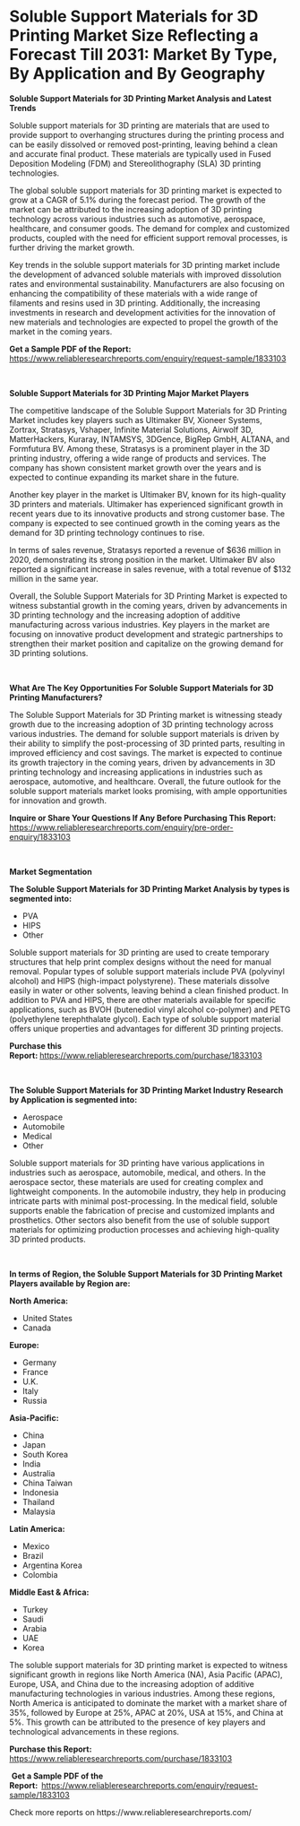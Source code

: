 <p><h1>Soluble Support Materials for 3D Printing Market Size Reflecting a Forecast Till 2031: Market By Type, By Application and By Geography</h1></p><p><strong>Soluble Support Materials for 3D Printing Market Analysis and Latest Trends</strong></p>
<p><p>Soluble support materials for 3D printing are materials that are used to provide support to overhanging structures during the printing process and can be easily dissolved or removed post-printing, leaving behind a clean and accurate final product. These materials are typically used in Fused Deposition Modeling (FDM) and Stereolithography (SLA) 3D printing technologies.</p><p>The global soluble support materials for 3D printing market is expected to grow at a CAGR of 5.1% during the forecast period. The growth of the market can be attributed to the increasing adoption of 3D printing technology across various industries such as automotive, aerospace, healthcare, and consumer goods. The demand for complex and customized products, coupled with the need for efficient support removal processes, is further driving the market growth.</p><p>Key trends in the soluble support materials for 3D printing market include the development of advanced soluble materials with improved dissolution rates and environmental sustainability. Manufacturers are also focusing on enhancing the compatibility of these materials with a wide range of filaments and resins used in 3D printing. Additionally, the increasing investments in research and development activities for the innovation of new materials and technologies are expected to propel the growth of the market in the coming years.</p></p>
<p><strong>Get a Sample PDF of the Report:&nbsp;</strong> <a href="https://www.reliableresearchreports.com/enquiry/request-sample/1833103">https://www.reliableresearchreports.com/enquiry/request-sample/1833103</a></p>
<p>&nbsp;</p>
<p><strong>Soluble Support Materials for 3D Printing Major Market Players</strong></p>
<p><p>The competitive landscape of the Soluble Support Materials for 3D Printing Market includes key players such as Ultimaker BV, Xioneer Systems, Zortrax, Stratasys, Vshaper, Infinite Material Solutions, Airwolf 3D, MatterHackers, Kuraray, INTAMSYS, 3DGence, BigRep GmbH, ALTANA, and Formfutura BV. Among these, Stratasys is a prominent player in the 3D printing industry, offering a wide range of products and services. The company has shown consistent market growth over the years and is expected to continue expanding its market share in the future.</p><p>Another key player in the market is Ultimaker BV, known for its high-quality 3D printers and materials. Ultimaker has experienced significant growth in recent years due to its innovative products and strong customer base. The company is expected to see continued growth in the coming years as the demand for 3D printing technology continues to rise.</p><p>In terms of sales revenue, Stratasys reported a revenue of $636 million in 2020, demonstrating its strong position in the market. Ultimaker BV also reported a significant increase in sales revenue, with a total revenue of $132 million in the same year.</p><p>Overall, the Soluble Support Materials for 3D Printing Market is expected to witness substantial growth in the coming years, driven by advancements in 3D printing technology and the increasing adoption of additive manufacturing across various industries. Key players in the market are focusing on innovative product development and strategic partnerships to strengthen their market position and capitalize on the growing demand for 3D printing solutions.</p></p>
<p>&nbsp;</p>
<p><strong>What Are The Key Opportunities For Soluble Support Materials for 3D Printing Manufacturers?</strong></p>
<p><p>The Soluble Support Materials for 3D Printing market is witnessing steady growth due to the increasing adoption of 3D printing technology across various industries. The demand for soluble support materials is driven by their ability to simplify the post-processing of 3D printed parts, resulting in improved efficiency and cost savings. The market is expected to continue its growth trajectory in the coming years, driven by advancements in 3D printing technology and increasing applications in industries such as aerospace, automotive, and healthcare. Overall, the future outlook for the soluble support materials market looks promising, with ample opportunities for innovation and growth.</p></p>
<p><strong>Inquire or Share Your Questions If Any Before Purchasing This Report:</strong> <a href="https://www.reliableresearchreports.com/enquiry/pre-order-enquiry/1833103">https://www.reliableresearchreports.com/enquiry/pre-order-enquiry/1833103</a></p>
<p>&nbsp;</p>
<p><strong>Market Segmentation</strong></p>
<p><strong>The Soluble Support Materials for 3D Printing Market Analysis by types is segmented into:</strong></p>
<p><ul><li>PVA</li><li>HIPS</li><li>Other</li></ul></p>
<p><p>Soluble support materials for 3D printing are used to create temporary structures that help print complex designs without the need for manual removal. Popular types of soluble support materials include PVA (polyvinyl alcohol) and HIPS (high-impact polystyrene). These materials dissolve easily in water or other solvents, leaving behind a clean finished product. In addition to PVA and HIPS, there are other materials available for specific applications, such as BVOH (butenediol vinyl alcohol co-polymer) and PETG (polyethylene terephthalate glycol). Each type of soluble support material offers unique properties and advantages for different 3D printing projects.</p></p>
<p><strong>Purchase this Report:&nbsp;</strong><a href="https://www.reliableresearchreports.com/purchase/1833103">https://www.reliableresearchreports.com/purchase/1833103</a></p>
<p>&nbsp;</p>
<p><strong>The Soluble Support Materials for 3D Printing Market Industry Research by Application is segmented into:</strong></p>
<p><ul><li>Aerospace</li><li>Automobile</li><li>Medical</li><li>Other</li></ul></p>
<p><p>Soluble support materials for 3D printing have various applications in industries such as aerospace, automobile, medical, and others. In the aerospace sector, these materials are used for creating complex and lightweight components. In the automobile industry, they help in producing intricate parts with minimal post-processing. In the medical field, soluble supports enable the fabrication of precise and customized implants and prosthetics. Other sectors also benefit from the use of soluble support materials for optimizing production processes and achieving high-quality 3D printed products.</p></p>
<p>&nbsp;</p>
<p><strong>In terms of Region, the Soluble Support Materials for 3D Printing Market Players available by Region are:</strong></p>
<p>
    <p> <strong> North America: </strong>
        <ul>
            <li>United States</li>
            <li>Canada</li>
        </ul>
        </p> 
    <p> <strong> Europe: </strong>
        <ul>
            <li>Germany</li>
            <li>France</li>
            <li>U.K.</li>
            <li>Italy</li>
            <li>Russia</li>
        </ul>
        </p> 
    <p> <strong> Asia-Pacific: </strong>
        <ul>
            <li>China</li>
            <li>Japan</li>
            <li>South Korea</li>
            <li>India</li>
            <li>Australia</li>
            <li>China Taiwan</li>
            <li>Indonesia</li>
            <li>Thailand</li>
            <li>Malaysia</li>
        </ul>
        </p> 
    <p> <strong> Latin America: </strong>
        <ul>
            <li>Mexico</li>
            <li>Brazil</li>
            <li>Argentina Korea</li>
            <li>Colombia</li>
        </ul>
        </p> 
    <p> <strong> Middle East & Africa: </strong>
        <ul>
            <li>Turkey</li>
            <li>Saudi</li>
            <li>Arabia</li>
            <li>UAE</li>
            <li>Korea</li>
        </ul>
    </p>
    </p>
<p><p>The soluble support materials for 3D printing market is expected to witness significant growth in regions like North America (NA), Asia Pacific (APAC), Europe, USA, and China due to the increasing adoption of additive manufacturing technologies in various industries. Among these regions, North America is anticipated to dominate the market with a market share of 35%, followed by Europe at 25%, APAC at 20%, USA at 15%, and China at 5%. This growth can be attributed to the presence of key players and technological advancements in these regions.</p></p>
<p><strong>Purchase this Report: </strong><a href="https://www.reliableresearchreports.com/purchase/1833103">https://www.reliableresearchreports.com/purchase/1833103</a></p>
<p>&nbsp;<strong>Get a Sample PDF of the Report:&nbsp;&nbsp;</strong><a href="https://www.reliableresearchreports.com/enquiry/request-sample/1833103">https://www.reliableresearchreports.com/enquiry/request-sample/1833103</a></p>
<p><strong></strong></p>
<p>Check more reports on https://www.reliableresearchreports.com/</p>